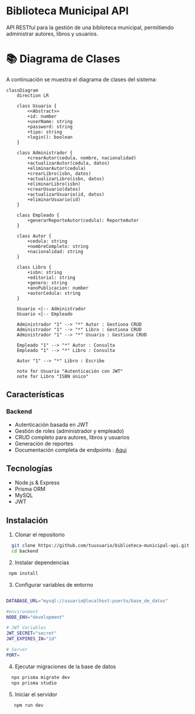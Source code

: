 # Biblioteca Municipal API

API RESTful para la gestión de una biblioteca municipal, permitiendo administrar autores, libros y usuarios.

# 📚 Diagrama de Clases

A continuación se muestra el diagrama de clases del sistema:

```mermaid
classDiagram
    direction LR
    
    class Usuario {
        <<Abstract>>
        +id: number
        +userName: string
        +password: string
        +tipo: string
        +login(): boolean
    }
    
    class Administrador {
        +crearAutor(cedula, nombre, nacionalidad)
        +actualizarAutor(cedula, datos)
        +eliminarAutor(cedula)
        +crearLibro(isbn, datos)
        +actualizarLibro(isbn, datos)
        +eliminarLibro(isbn)
        +crearUsuario(datos)
        +actualizarUsuario(id, datos)
        +eliminarUsuario(id)
    }
    
    class Empleado {
        +generarReporteAutor(cedula): ReporteAutor
    }
    
    class Autor {
        +cedula: string
        +nombreCompleto: string
        +nacionalidad: string
    }
    
    class Libro {
        +isbn: string
        +editorial: string
        +genero: string
        +anoPublicacion: number
        +autorCedula: string
    }
    
    Usuario <|-- Administrador
    Usuario <|-- Empleado
    
    Administrador "1" --> "*" Autor : Gestiona CRUD
    Administrador "1" --> "*" Libro : Gestiona CRUD
    Administrador "1" --> "*" Usuario : Gestiona CRUD
    
    Empleado "1" --> "*" Autor : Consulta
    Empleado "1" --> "*" Libro : Consulta
    
    Autor "1" --> "*" Libro : Escribe
    
    note for Usuario "Autenticación con JWT"
    note for Libro "ISBN único"
```

## Características

### Backend 
- Autenticación basada en JWT
- Gestión de roles (administrador y empleado)
- CRUD completo para autores, libros y usuarios
- Generación de reportes
- Documentación completa de endpoints : [Aqui](https://docs.google.com/document/d/1I-r1KHZBm6ZxHvHGeeV8F5-v5n1i-smFPe9R8aJvb4s/edit?tab=t.0)

## Tecnologías

- Node.js & Express
- Prisma ORM
- MySQL
- JWT

## Instalación

1. Clonar el repositorio
 ```bash
   git clone https://github.com/tuusuario/biblioteca-municipal-api.git
   cd backend
```
2. Instalar dependencias
```bash
 npm install
```
3. Configurar variables de entorno
```bash

DATABASE_URL="mysql://usuario@localhost:puerto/base_de_datos"

#environment
NODE_ENV="development"

# JWT Variables
JWT_SECRET="secret"
JWT_EXPIRES_IN="1d"

# Server
PORT=

```

4. Ejecutar migraciones de la base de datos
```bash
  npx prisma migrate dev
  npx prisma studio

```
5. Iniciar el servidor
```bash
   npm run dev
```
